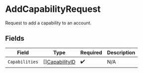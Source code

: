 # AddCapabilityRequest

Request to add a capability to an account.


## Fields

| Field                                                 | Type                                                  | Required                                              | Description                                           |
| ----------------------------------------------------- | ----------------------------------------------------- | ----------------------------------------------------- | ----------------------------------------------------- |
| `Capabilities`                                        | [][CapabilityID](../../models/shared/capabilityid.md) | :heavy_check_mark:                                    | N/A                                                   |